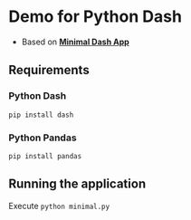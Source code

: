 # Demo for Python Dash

- Based on [__Minimal Dash App__](https://dash.plotly.com/minimal-app)

## Requirements

### Python Dash

`pip install dash`

### Python Pandas

`pip install pandas`

## Running the application

Execute `python minimal.py`
